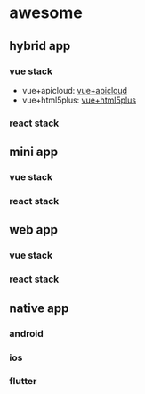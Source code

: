 # awesome

## hybrid app 

### vue stack
* vue+apicloud: [vue+apicloud](https://github.com/app-case-community/vue-apicloud)
* vue+html5plus: [vue+html5plus](https://github.com/app-case-community/vue-h5plus)
### react stack

## mini app

### vue stack
### react stack

## web app

### vue stack
### react stack

## native app

### android
### ios
### flutter
